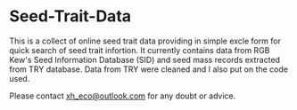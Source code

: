 # Seed-Trait-Data

This is a collect of online seed trait data providing in simple excle form for quick search of seed trait infortion. It currently contains data from RGB Kew's Seed Information Database (SID) and seed mass records extracted from TRY database. Data from TRY were cleaned and I also put on the code used. 

Please contact xh_eco@outlook.com for any doubt or advice.
